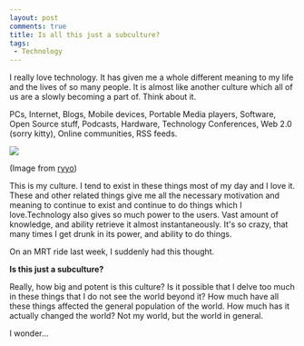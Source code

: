 ```yaml
---
layout: post
comments: true
title: Is all this just a subculture?
tags:
 - Technology
---
```


I really love technology. It has given me a whole different meaning to my life and the lives of so many people. It is almost like another culture which all of us are a slowly becoming a part of. Think about it.

PCs, Internet, Blogs,  Mobile devices, Portable Media players, Software, Open Source stuff, Podcasts,  Hardware, Technology Conferences, Web 2.0 (sorry kitty),  Online communities, RSS feeds.

[![](http://farm1.static.flickr.com/90/249804450_086e8c5342.jpg)][0]

(Image from [ryyo][1])

This is my culture. I tend to exist in these things most of my day and I love it. These and other related things give me all the necessary motivation and meaning to continue to exist and continue to do things which I love.Technology also gives so much power to the users. Vast amount of knowledge, and ability retrieve it almost instantaneously. It's so crazy, that many times I get drunk in its power, and ability to do things.

On an MRT ride last week, I suddenly had this thought.

**Is this just a subculture?**

Really, how big and potent is this culture? Is it possible that I delve too much in these things that I do not see the world beyond it? How much have all these things affected the general population of the world. How much has it actually changed the world? Not my world, but the world in general.

I wonder...

[0]: http://www.flickr.com/photos/ryyo/249804450/
[1]: http://www.flickr.com/photos/ryyo/
